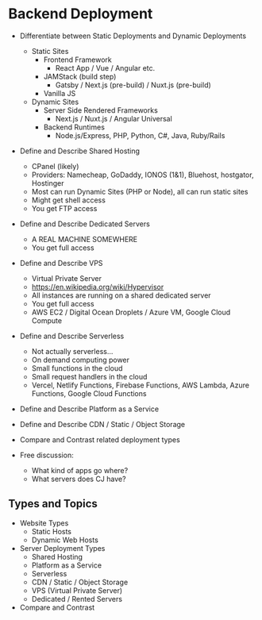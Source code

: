 # Backend Deployment

* Differentiate between Static Deployments and Dynamic Deployments
  * Static Sites
    * Frontend Framework
      * React App / Vue / Angular etc.
    * JAMStack (build step)
      * Gatsby / Next.js (pre-build) / Nuxt.js (pre-build)
    * Vanilla JS
  * Dynamic Sites
    * Server Side Rendered Frameworks
      * Next.js / Nuxt.js / Angular Universal
    * Backend Runtimes
      * Node.js/Express, PHP, Python, C#, Java, Ruby/Rails

* Define and Describe Shared Hosting
  * CPanel (likely)
  * Providers: Namecheap, GoDaddy, IONOS (1&1), Bluehost, hostgator, Hostinger
  * Most can run Dynamic Sites (PHP or Node), all can run static sites
  * Might get shell access
  * You get FTP access
* Define and Describe Dedicated Servers
  * A REAL MACHINE SOMEWHERE
  * You get full access
* Define and Describe VPS
  * Virtual Private Server
  * https://en.wikipedia.org/wiki/Hypervisor
  * All instances are running on a shared dedicated server
  * You get full access
  * AWS EC2 / Digital Ocean Droplets / Azure VM, Google Cloud Compute
* Define and Describe Serverless
  * Not actually serverless...
  * On demand computing power
  * Small functions in the cloud
  * Small request handlers in the cloud
  * Vercel, Netlify Functions, Firebase Functions, AWS Lambda, Azure Functions, Google Cloud Functions
* Define and Describe Platform as a Service
* Define and Describe CDN / Static / Object Storage
* Compare and Contrast related deployment types
* Free discussion:
  * What kind of apps go where?
  * What servers does CJ have?

## Types and Topics

* Website Types
  * Static Hosts
  * Dynamic Web Hosts
* Server Deployment Types
  * Shared Hosting
  * Platform as a Service
  * Serverless
  * CDN / Static / Object Storage
  * VPS (Virtual Private Server)
  * Dedicated / Rented Servers
* Compare and Contrast
